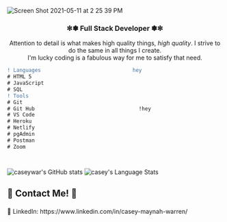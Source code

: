 ![Screen Shot 2021-05-11 at 2 25 39 PM](https://user-images.githubusercontent.com/74938966/117866496-34ab1380-b265-11eb-87e7-0074c00cdaa0.png)
### <p align='center'> ✼✽ Full Stack Developer ✽✼ <p>

<p align='center'> Attention to detail is what makes high quality things, <i>high quality</i>. I strive to do the same in all things I create. <br>I'm lucky coding is a fabulous way for me to satisfy that need. <p>
  
  ```diff
! Languages                              hey
# HTML 5
# JavaScript
# SQL
! Tools 
# Git
# Git Hub                                  !hey
# VS Code
# Heroku
# Netlify
# pgAdmin
# Postman
# Zoom




```
  
  
<p align='center'>  <p>


![caseywar's GitHub stats](https://github-readme-stats.vercel.app/api?username=caseywar&show_icons=true&theme=react)
<img src="https://github-readme-stats.vercel.app/api/top-langs/?username=caseywar&theme=react&show_icons=true&layout=compact" alt="casey's Language Stats" />

## <p align='left'>🥏 Contact Me! 🥏<p>
<p>👥  LinkedIn: https://www.linkedin.com/in/casey-maynah-warren/ <p>


<!--
**caseywar/caseywar** is a ✨ _special_ ✨ repository because its `README.md` (this file) appears on your GitHub profile.

Here are some ideas to get you started:

- 🔭 I’m currently working on ...
- 🌱 I’m currently learning ...
- 👯 I’m looking to collaborate on ...
- 🤔 I’m looking for help with ...
- 💬 Ask me about ...
- 📫 How to reach me: ...
- 😄 Pronouns: ...
- ⚡ Fun fact: ...

[![Top Langs](https://github-readme-stats.vercel.app/api/top-langs/?username=caseywar)](https://github.com/caseywar/github-readme-stats)

-->
